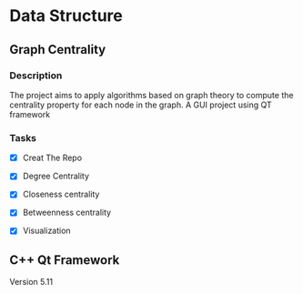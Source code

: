 # Data Structure
## Graph Centrality

### Description
The project aims to apply algorithms based on graph theory to compute the centrality property for each node in the graph.
A GUI project  using QT framework

### Tasks
- [x] Creat The Repo
- [x] Degree Centrality
- [x] Closeness centrality
- [x] Betweenness centrality
- [x] Visualization 



## C++ Qt Framework
Version 5.11
